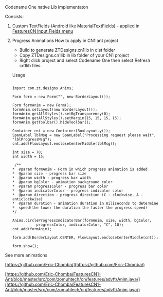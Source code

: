 Codename One native Lib implementaton

Consists:

1. Custom TextFields (Android like MaterialTextFields) - applied in [FeaturesCN Input Fields menu](https://github.com/Eric-Chomba/FeaturesCN1-Ant/blob/c08e38e265a8091d2bbbe4d2db86392ff031d308/src/com/zomuhtech/cn/features/advft/UserInput.java#L188-L238) 

2. Progress Animations 
    How to apply in CN1 ant project 
     - Build to generate ZTDesigns.cn1lib in dist folder
     - Copy ZTDesigns.cn1lib in lib folder of your CN1 project
     - Right click project and select Codename One then select Refresh cn1lib files
     
     Usage
     
   
     ```
     
     import com.zt.designs.Anims;
     
     Form form = new Form("", new BorderLayout());
     
     Form formAnim = new Form();
     formAnim.setLayout(new BorderLayout());
     formAnim.getAllStyles().setBgTransparency(0);
     formAnim.getAllStyles().setMargin(15, 15, 15, 15);
     formAnim.getToolbar().hideToolbar();
     
     Container cnt = new Container(BoxLayout.y());
     SpanLabel lblMsg = new SpanLabel("Processing request please wait", "lblProgressMsg");
     cnt.add(FlowLayout.encloseCenterMiddle(lblMsg));
        
     int size = 70;
     int width = 15;
      
      /**
	 *  @param formAnim - Form in which progress animation is added
	 *  @param size - progress bar size
	 *  @param width - progress bar width
	 *  @param bgColor - animation background color
	 *  @param progressColor - progress bar color
	 *  @param indicatorColor - progress indicator color
	 *  @param direction - progress direction (C - clockwise, A - anticlockwise)
	 *  @param duration - animation duration in miliseconds to determine
	 *  speed(the lower the duration the faster the progress speed)
     */
   
     Anims.circleProgressIndicatorBar(formAnim, size, width, bgColor,
                progressColor, indicatorColor, "C", 10);
     cnt.add(formAnim);

     form.add(BorderLayout.CENTER, FlowLayout.encloseCenterMiddle(cnt));
     
     form.show();
     
     ```
     
See more animations

[https://github.com/Eric-Chomba/](https://github.com/Eric-Chomba/)

[https://github.com/Eric-Chomba/FeaturesCN1-Ant/blob/master/src/com/zomuhtech/cn/features/advft/Anim.java/](https://github.com/Eric-Chomba/FeaturesCN1-Ant/blob/master/src/com/zomuhtech/cn/features/advft/Anim.java/)



